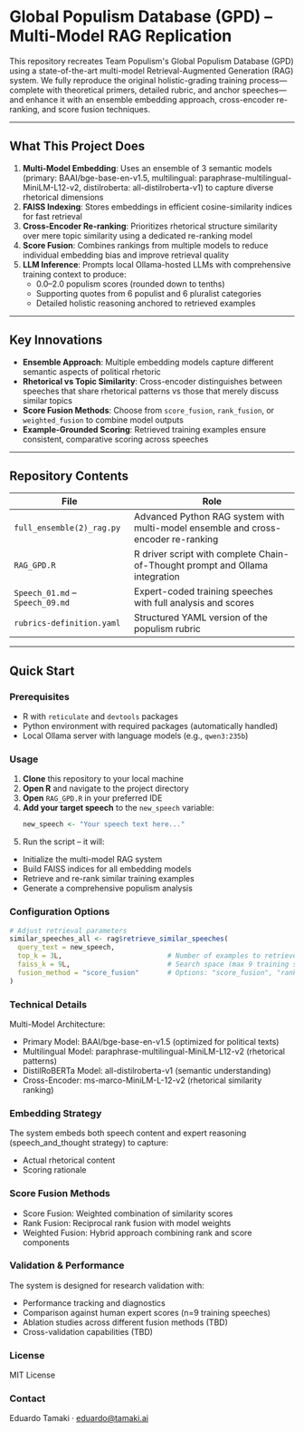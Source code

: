 # Global Populism Database (GPD) – Multi-Model RAG Replication

This repository recreates Team Populism's Global Populism Database (GPD) using a state-of-the-art multi-model Retrieval-Augmented Generation (RAG) system. We fully reproduce the original holistic-grading training process—complete with theoretical primers, detailed rubric, and anchor speeches—and enhance it with an ensemble embedding approach, cross-encoder re-ranking, and score fusion techniques.

---

## What This Project Does

1. **Multi-Model Embedding**: Uses an ensemble of 3 semantic models (primary: BAAI/bge-base-en-v1.5, multilingual: paraphrase-multilingual-MiniLM-L12-v2, distilroberta: all-distilroberta-v1) to capture diverse rhetorical dimensions
2. **FAISS Indexing**: Stores embeddings in efficient cosine-similarity indices for fast retrieval
3. **Cross-Encoder Re-ranking**: Prioritizes rhetorical structure similarity over mere topic similarity using a dedicated re-ranking model
4. **Score Fusion**: Combines rankings from multiple models to reduce individual embedding bias and improve retrieval quality
5. **LLM Inference**: Prompts local Ollama-hosted LLMs with comprehensive training context to produce:
   * 0.0–2.0 populism scores (rounded down to tenths)
   * Supporting quotes from 6 populist and 6 pluralist categories  
   * Detailed holistic reasoning anchored to retrieved examples

---

## Key Innovations

- **Ensemble Approach**: Multiple embedding models capture different semantic aspects of political rhetoric
- **Rhetorical vs Topic Similarity**: Cross-encoder distinguishes between speeches that share rhetorical patterns vs those that merely discuss similar topics
- **Score Fusion Methods**: Choose from `score_fusion`, `rank_fusion`, or `weighted_fusion` to combine model outputs
- **Example-Grounded Scoring**: Retrieved training examples ensure consistent, comparative scoring across speeches

---

## Repository Contents

| File | Role |
|------|------|
| `full_ensemble(2)_rag.py` | Advanced Python RAG system with multi-model ensemble and cross-encoder re-ranking |
| `RAG_GPD.R` | R driver script with complete Chain-of-Thought prompt and Ollama integration |
| `Speech_01.md` – `Speech_09.md` | Expert-coded training speeches with full analysis and scores |
| `rubrics-definition.yaml` | Structured YAML version of the populism rubric |

---

## Quick Start

### Prerequisites
- R with `reticulate` and `devtools` packages
- Python environment with required packages (automatically handled)
- Local Ollama server with language models (e.g., `qwen3:235b`)

### Usage
1. **Clone** this repository to your local machine
2. **Open R** and navigate to the project directory
3. **Open** `RAG_GPD.R` in your preferred IDE
4. **Add your target speech** to the `new_speech` variable:
   ```r
   new_speech <- "Your speech text here..."
   ```
5. Run the script – it will:
- Initialize the multi-model RAG system
- Build FAISS indices for all embedding models
- Retrieve and re-rank similar training examples
- Generate a comprehensive populism analysis

### Configuration Options
```r
# Adjust retrieval parameters
similar_speeches_all <- rag$retrieve_similar_speeches(
  query_text = new_speech, 
  top_k = 3L,                          # Number of examples to retrieve
  faiss_k = 9L,                        # Search space (max 9 training speeches)
  fusion_method = "score_fusion"       # Options: "score_fusion", "rank_fusion", "weighted_fusion"
)
```

### Technical Details
Multi-Model Architecture: 
- Primary Model: BAAI/bge-base-en-v1.5 (optimized for political texts)
- Multilingual Model: paraphrase-multilingual-MiniLM-L12-v2 (rhetorical patterns)
- DistilRoBERTa Model: all-distilroberta-v1 (semantic understanding)
- Cross-Encoder: ms-marco-MiniLM-L-12-v2 (rhetorical similarity ranking)

### Embedding Strategy
The system embeds both speech content and expert reasoning (speech_and_thought strategy) to capture:
- Actual rhetorical content
- Scoring rationale

### Score Fusion Methods
- Score Fusion: Weighted combination of similarity scores
- Rank Fusion: Reciprocal rank fusion with model weights
- Weighted Fusion: Hybrid approach combining rank and score components

### Validation & Performance
The system is designed for research validation with:
- Performance tracking and diagnostics
- Comparison against human expert scores (n=9 training speeches)
- Ablation studies across different fusion methods (TBD)
- Cross-validation capabilities (TBD)


### License
MIT License

### Contact
Eduardo Tamaki · eduardo@tamaki.ai
